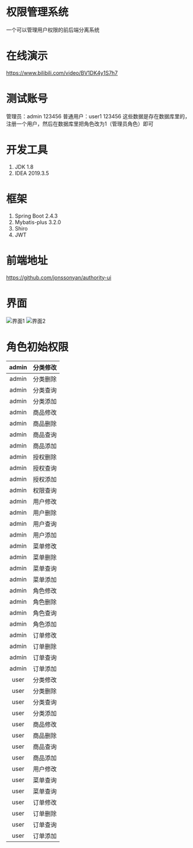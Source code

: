 # 权限管理系统
一个可以管理用户权限的前后端分离系统
# 在线演示
https://www.bilibili.com/video/BV1DK4y1S7h7
# 测试账号
管理员：admin 123456
普通用户：user1 123456
这些数据是存在数据库里的，注册一个用户，然后在数据库里把角色改为1（管理员角色）即可
# 开发工具
1. JDK 1.8
2. IDEA 2019.3.5
# 框架
1. Spring Boot 2.4.3
2. Mybatis-plus 3.2.0
3. Shiro
4. JWT
# 前端地址
https://github.com/jonssonyan/authority-ui
# 界面
![界面1](https://img-blog.csdnimg.cn/20210224010314613.png?x-oss-process=image/watermark,type_ZmFuZ3poZW5naGVpdGk,shadow_10,text_aHR0cHM6Ly9ibG9nLmNzZG4ubmV0L3kxNTM0NDE0NDI1,size_16,color_FFFFFF,t_70)
![界面2](https://img-blog.csdnimg.cn/20210224233054534.png?x-oss-process=image/watermark,type_ZmFuZ3poZW5naGVpdGk,shadow_10,text_aHR0cHM6Ly9ibG9nLmNzZG4ubmV0L3kxNTM0NDE0NDI1,size_16,color_FFFFFF,t_70)

# 角色初始权限

| admin | 分类修改 |
| :---: | :------: |
| admin | 分类删除 |
| admin | 分类查询 |
| admin | 分类添加 |
| admin | 商品修改 |
| admin | 商品删除 |
| admin | 商品查询 |
| admin | 商品添加 |
| admin | 授权删除 |
| admin | 授权查询 |
| admin | 授权添加 |
| admin | 权限查询 |
| admin | 用户修改 |
| admin | 用户删除 |
| admin | 用户查询 |
| admin | 用户添加 |
| admin | 菜单修改 |
| admin | 菜单删除 |
| admin | 菜单查询 |
| admin | 菜单添加 |
| admin | 角色修改 |
| admin | 角色删除 |
| admin | 角色查询 |
| admin | 角色添加 |
| admin | 订单修改 |
| admin | 订单删除 |
| admin | 订单查询 |
| admin | 订单添加 |
| user  | 分类修改 |
| user  | 分类删除 |
| user  | 分类查询 |
| user  | 分类添加 |
| user  | 商品修改 |
| user  | 商品删除 |
| user  | 商品查询 |
| user  | 商品添加 |
| user  | 用户修改 |
| user  | 菜单查询 |
| user  | 菜单查询 |
| user  | 订单修改 |
| user  | 订单删除 |
| user  | 订单查询 |
| user  | 订单添加 |